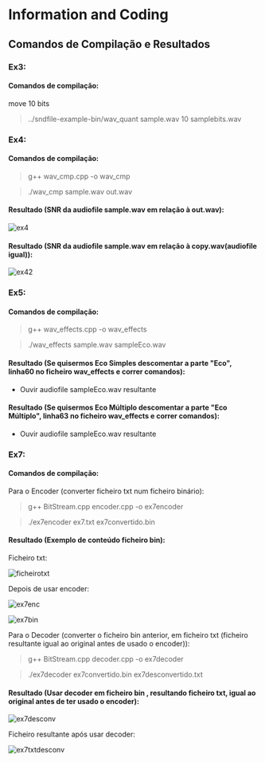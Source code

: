 # Information and Coding
## Comandos de Compilação e Resultados


### Ex3:
#### Comandos de compilação:
move 10 bits
> ../sndfile-example-bin/wav_quant sample.wav 10 samplebits.wav


### Ex4:
#### Comandos de compilação:
> g++ wav_cmp.cpp -o wav_cmp

> ./wav_cmp sample.wav out.wav

#### Resultado (SNR da audiofile sample.wav em relação à out.wav):
![ex4](https://user-images.githubusercontent.com/84578738/198879260-b746c277-8c7e-4ff9-bc36-415ef973be2d.png)

#### Resultado (SNR da audiofile sample.wav em relação à copy.wav(audiofile igual)):
![ex42](https://user-images.githubusercontent.com/84578738/198881115-240eca30-6ec8-463e-b017-7a110be98b28.png)

### Ex5:
#### Comandos de compilação:
> g++ wav_effects.cpp -o wav_effects

>./wav_effects sample.wav sampleEco.wav

#### Resultado (Se quisermos Eco Simples descomentar a parte "Eco", linha60 no ficheiro wav_effects e correr comandos):
- Ouvir audiofile sampleEco.wav resultante

#### Resultado (Se quisermos Eco Múltiplo descomentar a parte "Eco Múltiplo", linha63 no ficheiro wav_effects e correr comandos):
- Ouvir audiofile sampleEco.wav resultante

### Ex7:
#### Comandos de compilação:
Para o Encoder (converter ficheiro txt num ficheiro binário):
> g++ BitStream.cpp encoder.cpp -o ex7encoder

>./ex7encoder ex7.txt ex7convertido.bin

#### Resultado (Exemplo de conteúdo ficheiro bin):
Ficheiro txt:

![ficheirotxt](https://user-images.githubusercontent.com/84578738/198882818-88bde658-04b5-4f57-a6b0-21f0dbbdedad.png)

Depois de usar encoder:

![ex7enc](https://user-images.githubusercontent.com/84578738/198882568-c9459840-91b9-442d-8bd2-329d30c7317b.png)

![ex7bin](https://user-images.githubusercontent.com/84578738/198882611-9a6914cd-cac9-45ac-8a32-43f21a316f45.png)

Para o Decoder (converter o ficheiro bin anterior, em ficheiro txt (ficheiro resultante igual ao original antes de usado o encoder)):
> g++ BitStream.cpp decoder.cpp -o ex7decoder

>./ex7decoder ex7convertido.bin ex7desconvertido.txt
#### Resultado (Usar decoder em ficheiro bin , resultando ficheiro txt, igual ao original antes de ter usado o encoder):
![ex7desconv](https://user-images.githubusercontent.com/84578738/198883000-aedf0623-997f-454b-b116-47c8db7ac075.png)

Ficheiro resultante após usar decoder:

![ex7txtdesconv](https://user-images.githubusercontent.com/84578738/198883119-116f63c8-8a15-470b-80ef-f644ac6f8402.png)



